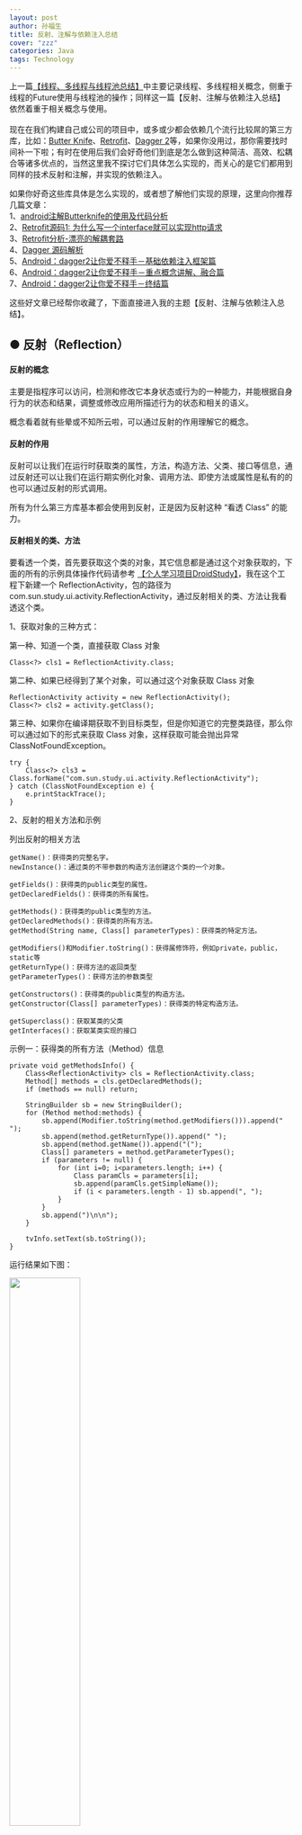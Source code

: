 ```yaml
---
layout: post
author: 孙福生
title: 反射、注解与依赖注入总结
cover: "zzz"
categories: Java
tags: Technology
---
```


上一篇[【线程、多线程与线程池总结】](http://www.jianshu.com/p/b8197dd2934c)中主要记录线程、多线程相关概念，侧重于线程的Future使用与线程池的操作；同样这一篇【反射、注解与依赖注入总结】依然着重于相关概念与使用。<br/>  
现在在我们构建自己或公司的项目中，或多或少都会依赖几个流行比较屌的第三方库，比如：[Butter Knife](https://github.com/JakeWharton/butterknife)、[Retrofit](https://github.com/square/retrofit)、[Dagger 2](https://github.com/google/dagger)等，如果你没用过，那你需要找时间补一下啦；有时在使用后我们会好奇他们到底是怎么做到这种简洁、高效、松耦合等诸多优点的，当然这里我不探讨它们具体怎么实现的，而关心的是它们都用到同样的技术反射和注解，并实现的依赖注入。

如果你好奇这些库具体是怎么实现的，或者想了解他们实现的原理，这里向你推荐几篇文章：  
1、[android注解Butterknife的使用及代码分析](http://www.jianshu.com/p/6f7a04488462)  
2、[Retrofit源码1: 为什么写一个interface就可以实现http请求](http://xuzhengchao.com/java/retrofit-source-code.html)  
3、[Retrofit分析-漂亮的解耦套路](http://www.jianshu.com/p/45cb536be2f4)    
4、[Dagger 源码解析](http://a.codekk.com/detail/Android/%E6%89%94%E7%89%A9%E7%BA%BF/Dagger%20%E6%BA%90%E7%A0%81%E8%A7%A3%E6%9E%90)  
5、[Android：dagger2让你爱不释手－基础依赖注入框架篇](http://www.jianshu.com/p/cd2c1c9f68d4)  
6、[Android：dagger2让你爱不释手－重点概念讲解、融合篇](http://www.jianshu.com/p/1d42d2e6f4a5)  
7、[Android：dagger2让你爱不释手－终结篇](http://www.jianshu.com/p/65737ac39c44)  


这些好文章已经帮你收藏了，下面直接进入我的主题【反射、注解与依赖注入总结】。


## ● 反射（Reflection）

#### 反射的概念

主要是指程序可以访问，检测和修改它本身状态或行为的一种能力，并能根据自身行为的状态和结果，调整或修改应用所描述行为的状态和相关的语义。

概念看着就有些晕或不知所云啦，可以通过反射的作用理解它的概念。

#### 反射的作用

反射可以让我们在运行时获取类的属性，方法，构造方法、父类、接口等信息，通过反射还可以让我们在运行期实例化对象、调用方法、即使方法或属性是私有的的也可以通过反射的形式调用。

所有为什么第三方库基本都会使用到反射，正是因为反射这种 “看透 Class” 的能力。

#### 反射相关的类、方法

要看透一个类，首先要获取这个类的对象，其它信息都是通过这个对象获取的，下面的所有的示例具体操作代码请参考 [【个人学习项目DroidStudy】](https://github.com/sfsheng0322/In-depthStudy)，我在这个工程下新建一个 ReflectionActivity，包的路径为 com.sun.study.ui.activity.ReflectionActivity，通过反射相关的类、方法让我看透这个类。

1、获取对象的三种方式：

第一种、知道一个类，直接获取 Class 对象

	Class<?> cls1 = ReflectionActivity.class;

第二种、如果已经得到了某个对象，可以通过这个对象获取 Class 对象

	ReflectionActivity activity = new ReflectionActivity();
	Class<?> cls2 = activity.getClass();

第三种、如果你在编译期获取不到目标类型，但是你知道它的完整类路径，那么你可以通过如下的形式来获取 Class 对象，这样获取可能会抛出异常 ClassNotFoundException。

	try {
		Class<?> cls3 = Class.forName("com.sun.study.ui.activity.ReflectionActivity");
	} catch (ClassNotFoundException e) {
		e.printStackTrace();
	}

2、反射的相关方法和示例

列出反射的相关方法

	getName()：获得类的完整名字。  
	newInstance()：通过类的不带参数的构造方法创建这个类的一个对象。

	getFields()：获得类的public类型的属性。  
	getDeclaredFields()：获得类的所有属性。

	getMethods()：获得类的public类型的方法。  
	getDeclaredMethods()：获得类的所有方法。  
	getMethod(String name, Class[] parameterTypes)：获得类的特定方法。
	
	getModifiers()和Modifier.toString()：获得属修饰符，例如private，public，static等  
	getReturnType()：获得方法的返回类型  
	getParameterTypes()：获得方法的参数类型

	getConstructors()：获得类的public类型的构造方法。  
	getConstructor(Class[] parameterTypes)：获得类的特定构造方法。
	
	getSuperclass()：获取某类的父类  
	getInterfaces()：获取某类实现的接口
	
示例一：获得类的所有方法（Method）信息
	
	private void getMethodsInfo() {
        Class<ReflectionActivity> cls = ReflectionActivity.class;
        Method[] methods = cls.getDeclaredMethods();
        if (methods == null) return;

        StringBuilder sb = new StringBuilder();
        for (Method method:methods) {
            sb.append(Modifier.toString(method.getModifiers())).append(" ");
            sb.append(method.getReturnType()).append(" ");
            sb.append(method.getName()).append("(");
            Class[] parameters = method.getParameterTypes();
            if (parameters != null) {
                for (int i=0; i<parameters.length; i++) {
                    Class paramCls = parameters[i];
                    sb.append(paramCls.getSimpleName());
                    if (i < parameters.length - 1) sb.append(", ");
                }
            }
            sb.append(")\n\n");
        }

        tvInfo.setText(sb.toString());
    }
    
运行结果如下图：

<img src="/assets/reflection_icon1.png" style="width: 50%;">

示例一：获得类的所有属性（Field）信息，并修改类型Int属性i的值
    
    private void modifyFieldValue() {
        Class<ReflectionActivity> cls = ReflectionActivity.class;
        Field[] fields = cls.getDeclaredFields();
        if (fields == null) return;

        StringBuilder sb = new StringBuilder();
        sb.append("获得类的所有属性信息：\n\n");
        for (Field field:fields) {
            sb.append(Modifier.toString(field.getModifiers())).append(" ");
            sb.append(field.getType().getSimpleName()).append(" ");
            sb.append(field.getName()).append(";");
            sb.append("\n\n");
        }

        try {
            sb.append("属性i的默认值：i = ");
            Field f = cls.getDeclaredField("i");
            sb.append(f.getInt("i")).append("\n\n");
            f.set("i", 100);
            sb.append("属性i修改后的值：i = ");
            sb.append(f.getInt("i")).append("\n\n");
        } catch (Exception e) {
            e.printStackTrace();
        }

        tvInfo.setText(sb.toString());
        toolbar.setSubtitle("修改类型Int属性i的值");
    }
    
运行结果如下图：

<img src="/assets/reflection_icon2.png" style="width: 50%;">

更多示例请参考 [【个人学习项目DroidStudy】](https://github.com/sfsheng0322/In-depthStudy)

反射的相关内容先记录到这，接下来看看注解相关概念与使用。
	

## ● 注解（Annotation）

#### 注解的概念

注解（Annotation），也叫元数据。一种代码级别的说明。它是JDK 1.5及以后版本引入的一个特性，与类、接口、枚举是在同一个层次。它可以声明在包、类、字段、方法、局部变量、方法参数等的前面，用来对这些元素进行说明，注释。

#### 注解的作用

1、标记作用，用于告诉编译器一些信息让编译器能够实现基本的编译检查，如@Override、Deprecated，看下它俩的源码
	
	@Target(ElementType.METHOD)
	@Retention(RetentionPolicy.SOURCE)
	public @interface Override {
	}
	
	@Documented
	@Retention(RetentionPolicy.RUNTIME)
	public @interface Deprecated {
	}

2、编译时动态处理，动态生成代码，如[Butter Knife](https://github.com/JakeWharton/butterknife)、[Dagger 2](https://github.com/google/dagger)

3、运行时动态处理，获得注解信息，如[Retrofit](https://github.com/square/retrofit)

#### 注解的分类

注解的分类有两种分法：

##### 第一种分法

1、基本内置注解，是指Java自带的几个Annotation，如@Override、Deprecated、@SuppressWarnings等

2、元注解（meta-annotation），是指负责注解其他注解的注解，JDK 1.5及以后版本定义了4个标准的元注解类型，如下：

	1、@Target
	2、@Retention
	3、@Documented
	4、@Inherited

3、自定义注解，根据需要可以自定义注解，自定义注解需要用到上面的meta-annotation
	

##### 第二种分法，根据作用域分类

1、源码时注解（RetentionPolicy.SOURCE）  
2、编译时注解（RetentionPolicy.CLASS）  
3、运行时注解（RetentionPolicy.RUNTIME）

#### 注解相关知识点

1、元注解相关信息

@Target：指Annotation所修饰的对象范围，通过ElementType取值有8种，如下

    TYPE：类、接口（包括注解类型）或枚举
    FIELD：属性
    METHOD：方法
    PARAMETER：参数
    CONSTRUCTOR：构造函数
    LOCAL_VARIABLE：局部变量
    ANNOTATION_TYPE：注解类型
    PACKAGE：包

@Retention：指Annotation被保留的时间长短，通过RetentionPolicy取值有3种，如下：

	SOURCE：在源文件中有效（即源文件保留）  
	CLASS：在class文件中有效（即class保留）  
	RUNTIME：在运行时有效（即运行时保留）

@Documented：是一个标记注解，用于描述其它类型的注解应该被作为被标注的程序成员的公共API，因此可以被例如javadoc此类的工具文档化。

@Inherited：也是一个标记注解，@Inherited阐述了某个被标注的类型是被继承的

2、注解定义格式

	public @interface 注解名 { 定义体 }

3、注解参数可支持的数据类型：

	8种基本数据类型 int、float、boolean、byte、double、char、long、short  
	String、Class、enum、Annotation  
	以上所有类型的数组
	
4、⚠注意：自定义注解如果只有一个参数成员，最好把定义体参数名称设为"value"，如@Target

	@Documented
	@Retention(RetentionPolicy.RUNTIME)
	@Target(ElementType.ANNOTATION_TYPE)
	public @interface Target {
    	ElementType[] value();
	}

#### 看一个示例

具体要求和运行结果都在下面这张图上显示出来了，贴下图

<img src="/assets/annotation_icon.png" style="width: 50%;">

再贴三块代码，首先是自定义注解代码：

	@Target(ElementType.METHOD)
	@Retention(RetentionPolicy.RUNTIME)
	@Inherited
	@Documented
	public @interface RequestAnnotation {
    	boolean withDialog() default true;
    	String withMessage() default "正在加载，请稍后...";
	}

其次是执行模拟的网络请求，核心代码是通过上面的反射和注解完成的；具体详细代码请参考 [【个人学习项目DroidStudy】](https://github.com/sfsheng0322/In-depthStudy)，下次使用动态代理和Google的dexmaker完成这个功能，敬请关注，如果你对线程池还不清晰请参考我以前的文章[【线程、多线程与线程池总结】](http://www.jianshu.com/p/b8197dd2934c)。贴下核心代码：

	// 线程池
	private static ExecutorService pool = Executors.newCachedThreadPool();

	// 模拟处理网络请求
    public boolean process(final Class<?> clazz, String methodName, final Object... args) throws Exception {
        Class[] argsClass = getClazzByArgs(args);

        final Method method = clazz.getDeclaredMethod(methodName, argsClass);
        if (method == null) {
            sendMsg(TYPE_ERROR);
            return false;
        }

        // 获取注解信息
        RequestAnnotation annotation = method.getAnnotation(RequestAnnotation.class);
        if (annotation != null && annotation.withDialog()) {
            loadingDialog.show(annotation.withMessage());
        }

        pool.execute(new Runnable() {
            @Override
            public void run() {
                try {
                    method.setAccessible(true);
                    method.invoke(clazz.newInstance(), args);
                    sendMsg(TYPE_SUCCESS);
                } catch (Exception e) {
                    e.printStackTrace();
                }
            }
        });
        return true;
    }
    
最后是调用网络请求接口：

	@RequestAnnotation(withDialog = false, withMessage = "正在加载，请稍后...")
    public void apiTestFunc(String param1, String param2) {
        try {
            // 模拟网络请求的耗时操作
            Thread.sleep(3000);
        } catch (InterruptedException e) {
            e.printStackTrace();
        }
    }
    
    // 点击执行的代码
    DynamicProxyUtil proxyUtil = new DynamicProxyUtil(AnnotationActivity.this);
	proxyUtil.process(RequestNetworkApi.class, "apiTestFunc", "参数一", "参数二");

## ● 依赖注入（Dependency Injection）

依赖注入（Dependency Injection）：可以通过这个服务来安全的注入组件到应用程序中，在应用程序部署的时候还可以选择从特定的接口属性进行注入。

看完上面反射和注解的记录后，可以更好的理解依赖注入，如果你不用那些第三方的注入库你也在经常用到依赖注入，比如下面这一段从[codekk](http://p.codekk.com/)上截取的代码：

	public class Human {
    	...
    	Father father;
    	...
    	public Human(Father father) {
        	this.father = father;
    	}
	}
	
上面代码中，我们将 father 对象作为构造函数的一个参数传入。在调用 Human 的构造方法之前外部就已经初始化好了 Father 对象。像这种非自己主动初始化依赖，而通过外部来传入依赖的方式，我们就称为依赖注入。

依赖注入的实现有多种途径，而在 Java 中，使用注解是最常用的。比如通过Butter Knife、Dagger依赖注入库实现，都是使用注解来实现依赖注入，但它利用 APT(Annotation Process Tool) 在编译时生成辅助类，这些类继承特定父类或实现特定接口，程序在运行时加载这些辅助类，调用相应接口完成依赖生成和注入。

依赖注入在这里仅仅剖析下概念，有时间将会补一个例子，暂且到这吧。





